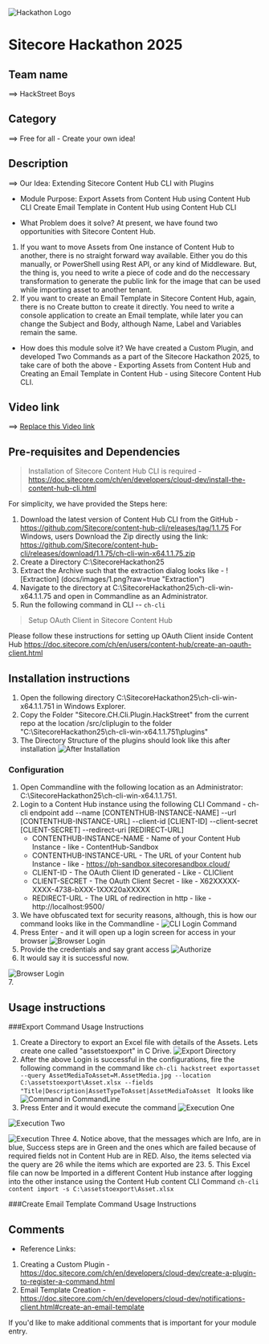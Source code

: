 ![Hackathon Logo](docs/images/hackathon.png?raw=true "Hackathon Logo")
# Sitecore Hackathon 2025
  
## Team name
⟹ HackStreet Boys

## Category
⟹ Free for all - Create your own idea!


## Description

⟹ Our Idea: Extending Sitecore Content Hub CLI with Plugins 

- Module Purpose:
	Export Assets from Content Hub using Content Hub CLI
	Create Email Template in Content Hub using Content Hub CLI

- What Problem does it solve?
At present, we have found two opportunities with Sitecore Content Hub.
1. If you want to move Assets from One instance of Content Hub to another, there is no straight forward way available. Either you do this manually, or PowerShell using Rest API, or any kind of Middleware. But, the thing is, you need to write a piece of code and do the neccessary transformation to generate the public link for the image that can be used while importing asset to another tenant. 
2. If you want to create an Email Template in Sitecore Content Hub, again, there is no Create button to create it directly. You need to write a console application to create an Email template, while later you can change the Subject and Body, although Name, Label and Variables remain the same.

- How does this module solve it?
We have created a Custom Plugin, and developed Two Commands as a part of the Sitecore Hackathon 2025, to take care of both the above - Exporting Assets from Content Hub and Creating an Email Template in Content Hub - using Sitecore Content Hub CLI.

## Video link

⟹ [Replace this Video link](#video-link)

## Pre-requisites and Dependencies

> Installation of Sitecore Content Hub CLI is required - https://doc.sitecore.com/ch/en/developers/cloud-dev/install-the-content-hub-cli.html 

For simplicity, we have provided the Steps here:
1. Download the latest version of Content Hub CLI from the GitHub - https://github.com/Sitecore/content-hub-cli/releases/tag/1.1.75 For Windows, users Download the Zip directly using the link: https://github.com/Sitecore/content-hub-cli/releases/download/1.1.75/ch-cli-win-x64.1.1.75.zip
2. Create a Directory C:\SitecoreHackathon25
3. Extract the Archive such that the extraction dialog looks like - 
![Extraction] (docs/images/1.png?raw=true "Extraction")
4. Navigate to the directory at C:\SitecoreHackathon25\ch-cli-win-x64.1.1.75 and open in Commandline as an Administrator.
3. Run the following command in CLI -- `ch-cli`

> Setup OAuth Client in Sitecore Content Hub

Please follow these instructions for setting up OAuth Client inside Content Hub https://doc.sitecore.com/ch/en/users/content-hub/create-an-oauth-client.html



## Installation instructions

1. Open the following directory C:\SitecoreHackathon25\ch-cli-win-x64.1.1.751 in Windows Explorer.
2. Copy the Folder "Sitecore.CH.Cli.Plugin.HackStreet" from the current repo at the location /src/cliplugin to the folder "C:\SitecoreHackathon25\ch-cli-win-x64.1.1.751\plugins"
3. The Directory Structure of the plugins should look like this after installation 
![After Installation](docs/images/after-installation.png?raw=true "After Installation")

### Configuration
1. Open Commandline with the following location as an Administrator: C:\SitecoreHackathon25\ch-cli-win-x64.1.1.751. 
2. Login to a Content Hub instance using the following CLI Command - 
ch-cli endpoint add --name [CONTENTHUB-INSTANCE-NAME] --url [CONTENTHUB-INSTANCE-URL] --client-id [CLIENT-ID] --client-secret [CLIENT-SECRET] --redirect-uri [REDIRECT-URL]
    - CONTENTHUB-INSTANCE-NAME - Name of your Content Hub Instance - like - ContentHub-Sandbox
    - CONTENTHUB-INSTANCE-URL - The URL of your Content hub Instance - like - https://ph-sandbox.sitecoresandbox.cloud/
    - CLIENT-ID - The OAuth Client ID generated - Like - CLIClient 
    - CLIENT-SECRET - The OAuth Client Secret - like - X62XXXXX-XXXX-4738-bXXX-1XXX20aXXXXX
    - REDIRECT-URL - The URL of redirection in http - like - http://localhost:9500/
3. We have obfuscated text for security reasons, although, this is how our command looks like in the Commandline - 
![CLI Login Command](docs/images/CLI-Login-Command.png?raw=true "CLI Login Command")
4. Press Enter - and it will open up a login screen for access in your browser 
![Browser Login](docs/images/browser-login.png?raw=true "Browser Login") 
5. Provide the credentials and say grant access 
![Authorize](docs/images/authorize.png?raw=true "Authorize")
6. It would say it is successful now. 

![Browser Login](docs/images/success.png?raw=true "Browser Login")  
7. 

## Usage instructions

###Export Command Usage Instructions
1. Create a Directory to export an Excel file with details of the Assets. Lets create one called "assetstoexport" in C Drive.
![Export Directory](docs/images/assets-to-export.png?raw=true "Export Directory")  
2. After the above Login is successful in the configurations, fire the following command in the command like
`ch-cli hackstreet exportasset --query AssetMediaToAsset=M.AssetMedia.jpg --location C:\assetstoexport\Asset.xlsx --fields "Title|Description|AssetTypeToAsset|AssetMediaToAsset ` It looks like 
![Command in CommandLine](docs/images/Command-in-CommandLine.png?raw=true "Command in CommandLine")
3. Press Enter and it would execute the command
![Execution One](docs/images/Execution-1.png?raw=true "Execution One")

![Execution Two](docs/images/Execution-2.png?raw=true "Execution Two")

![Execution Three](docs/images/Execution-3.png?raw=true "Execution Three")
4. Notice above, that the messages which are Info, are in blue, Success steps are in Green and the ones which are failed because of required fields not in Content Hub are in RED. Also, the items selected via the query are 26 while the items which are exported are 23. 
5. This Excel file can now be Imported in a different Content Hub instance after logging into the other instance using the Content Hub content CLI Command `ch-cli content import -s C:\assetstoexport\Asset.xlsx`

###Create Email Template Command Usage Instructions

## Comments

- Reference Links:
1. Creating a Custom Plugin - https://doc.sitecore.com/ch/en/developers/cloud-dev/create-a-plugin-to-register-a-command.html
2. Email Template Creation - https://doc.sitecore.com/ch/en/developers/cloud-dev/notifications-client.html#create-an-email-template

If you'd like to make additional comments that is important for your module entry.